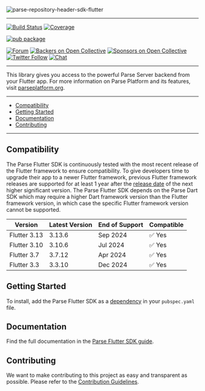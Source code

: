 <img src="https://user-images.githubusercontent.com/5673677/166121333-2a144ce3-95bc-45d6-8840-d5b2885f2046.png" alt="parse-repository-header-sdk-flutter" style="max-width: 100%;">

---

[![Build Status](https://github.com/parse-community/Parse-SDK-Flutter/workflows/ci/badge.svg?branch=master)](https://github.com/parse-community/Parse-SDK-Flutter/actions?query=workflow%3Aci+branch%3Amaster)
[![Coverage](https://img.shields.io/codecov/c/github/parse-community/Parse-SDK-Flutter/master)](https://app.codecov.io/gh/parse-community/Parse-SDK-Flutter/branch/master)

[![pub package](https://img.shields.io/pub/v/parse_server_sdk_flutter.svg)](https://pub.dev/packages/parse_server_sdk_flutter)

[![Forum](https://img.shields.io/discourse/https/community.parseplatform.org/topics.svg)](https://community.parseplatform.org/c/parse-server)
[![Backers on Open Collective](https://opencollective.com/parse-server/backers/badge.svg)][open-collective-link]
[![Sponsors on Open Collective](https://opencollective.com/parse-server/sponsors/badge.svg)][open-collective-link]
[![Twitter Follow](https://img.shields.io/twitter/follow/ParsePlatform.svg?label=Follow%20us&style=social)](https://twitter.com/intent/follow?screen_name=ParsePlatform)
[![Chat](https://img.shields.io/badge/Chat-Join!-%23fff?style=social&logo=slack)](https://chat.parseplatform.org)

---

This library gives you access to the powerful Parse Server backend from your Flutter app. For more information on Parse Platform and its features, visit [parseplatform.org](https://parseplatform.org).

---

- [Compatibility](#compatibility)
- [Getting Started](#getting-started)
- [Documentation](#documentation)
- [Contributing](#contributing)

---

## Compatibility

The Parse Flutter SDK is continuously tested with the most recent release of the Flutter framework to ensure compatibility. To give developers time to upgrade their app to a newer Flutter framework, previous Flutter framework releases are supported for at least 1 year after the [release date](https://docs.flutter.dev/release/archive?tab=linux) of the next higher significant version. The Parse Flutter SDK depends on the Parse Dart SDK which may require a higher Dart framework version than the Flutter framework version, in which case the specific Flutter framework version cannot be supported.

| Version      | Latest Version | End of Support | Compatible |
|--------------|----------------|----------------|------------|
| Flutter 3.13 | 3.13.6         | Sep 2024       | ✅ Yes      |
| Flutter 3.10 | 3.10.6         | Jul 2024       | ✅ Yes      |
| Flutter 3.7  | 3.7.12         | Apr 2024       | ✅ Yes      |
| Flutter 3.3  | 3.3.10         | Dec 2024       | ✅ Yes      |

## Getting Started

To install, add the Parse Flutter SDK as a [dependency](https://pub.dev/packages/parse_server_sdk_flutter/install) in your `pubspec.yaml` file.

## Documentation

Find the full documentation in the [Parse Flutter SDK guide][guide].

## Contributing

We want to make contributing to this project as easy and transparent as possible. Please refer to the [Contribution Guidelines](https://github.com/parse-community/Parse-SDK-Flutter/blob/master/CONTRIBUTING.md).

[guide]: https://docs.parseplatform.org/flutter/guide/
[open-collective-link]: https://opencollective.com/parse-server